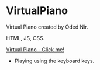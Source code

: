 # VirtualPiano

Virtual Piano created by Oded Nir.

HTML, JS, CSS.

[Virtual Piano - Click me!](https://odednir.github.io/VirtualPiano/)
* Playing using the keyboard keys.
